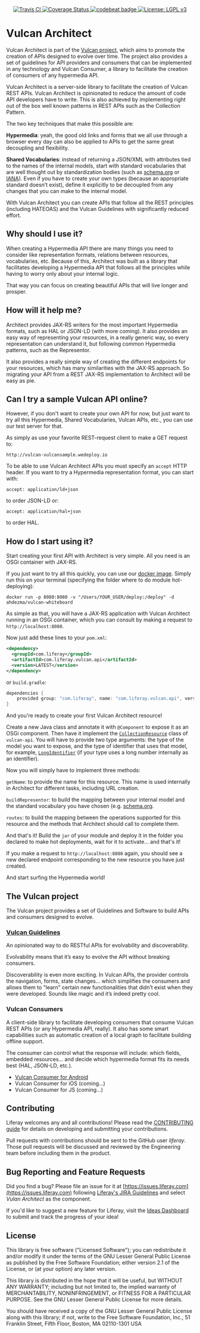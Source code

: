 <div align="center">
    <a href="https://travis-ci.org/liferay/com-liferay-vulcan">
        <img src="https://travis-ci.org/liferay/com-liferay-vulcan.svg?branch=master" alt="Travis CI" />
    </a>
    <a href='https://coveralls.io/github/liferay/com-liferay-vulcan?branch=master'>
        <img src='https://coveralls.io/repos/github/liferay/com-liferay-vulcan/badge.svg?branch=master' alt='Coverage Status' />
    </a>
    <a href="https://codebeat.co/projects/github-com-liferay-com-liferay-vulcan-master">
        <img alt="codebeat badge" src="https://codebeat.co/badges/bb871bcd-dd93-49f2-a8bc-6166169b0e44" />
    </a>
    <a href='https://www.gnu.org/licenses/lgpl-3.0'>
        <img src='https://img.shields.io/badge/License-LGPL%20v3-blue.svg' alt='License: LGPL v3' />
    </a>
</div>

# Vulcan Architect

Vulcan Architect is part of the [Vulcan project](#the-vulcan-project), which aims to promote the creation of APIs designed to evolve over time. The project also provides a set of guidelines for API providers and consumers that can be implemented in any technology and Vulcan Consumer, a library to facilitate the creation of consumers of any hypermedia API.

Vulcan Architect is a server-side library to facilitate the creation of Vulcan REST APIs. Vulcan Architect is opinionated to reduce the amount of code API developers have to write. This is also achieved by implementing right out of the box well known patterns in REST APIs such as the Collection Pattern.

The two key techniques that make this possible are:

**Hypermedia**: yeah, the good old links and forms that we all use through a browser every day can also be applied to APIs to get the same great decoupling and flexibility.

**Shared Vocabularies**: instead of returning a JSON/XML with attributes tied to the names of the internal models, start with standard vocabularies that are well thought out by standardization bodies (such as [schema.org](https://schema.org) or [IANA](https://www.iana.org/assignments/link-relations/link-relations.xhtml)). Even if you have to create your own types (because an appropriate standard doesn’t exist), define it explicitly to be decoupled from any changes that you can make to the internal model.

With Vulcan Architect you can create APIs that follow all the REST principles (including HATEOAS) and the Vulcan Guidelines with significantly reduced effort.

## Why should I use it?

When creating a Hypermedia API there are many things you need to consider like representation formats, relations between resources, vocabularies, etc. Because of this, Architect was built as a library that facilitates developing a Hypermedia API that follows all the principles while having to worry only about your internal logic.

That way you can focus on creating beautiful APIs that will live longer and prosper.

## How will it help me?

Architect provides JAX-RS writers for the most important Hypermedia formats, such as HAL or JSON-LD (with more coming). It also provides an easy way of representing your resources, in a really generic way, so every representation can understand it, but following common Hypermedia patterns, such as the Representor.

It also provides a really simple way of creating the different endpoints for your resources, which has many similarities with the JAX-RS approach. So migrating your API from a REST JAX-RS implementation to Architect will be easy as pie.

## Can I try a sample Vulcan API online?

However, if you don't want to create your own API for now, but just want to try all this Hypermedia, Shared Vocabularies, Vulcan APIs, etc., you can use our test server for that.

As simply as use your favorite REST-request client to make a GET request to:

`http://vulcan-vulcansample.wedeploy.io`

To be able to use Vulcan Architect APIs you must specify an `accept` HTTP header. If you want to try a Hypermedia representation format, you can start with:

`accept: application/ld+json`

to order JSON-LD or:

`accept: application/hal+json`

to order HAL.

## How do I start using it?

Start creating your first API with Architect is very simple. All you need is an OSGi container with JAX-RS.

If you just want to try all this quickly, you can use our [docker image](https://hub.docker.com/r/ahdezma/vulcan-whiteboard/). Simply run this on your terminal (specifying the folder where to do module hot-deploying):

```
docker run -p 8080:8080 -v "/Users/YOUR_USER/deploy:/deploy" -d ahdezma/vulcan-whiteboard
```

As simple as that, you will have a JAX-RS application with Vulcan Architect running in an OSGi container, which you can consult by making a request to `http://localhost:8080`.

Now just add these lines to your `pom.xml`:

```xml
<dependency>
  <groupId>com.liferay</groupId>
  <artifactId>com.liferay.vulcan.api</artifactId>
  <version>LATEST</version>
</dependency>
```

or `build.gradle`:

```groovy
dependencies {
	provided group: "com.liferay", name: "com.liferay.vulcan.api", version: "LATEST"
}
```

And you're ready to create your first Vulcan Architect resource!

Create a new Java class and annotate it with `@Component` to expose it as an OSGi component. Then have it implement the [`CollectionResource`](https://github.com/liferay/com-liferay-vulcan/blob/master/vulcan-api/src/main/java/com/liferay/vulcan/resource/CollectionResource.java) class of `vulcan-api`. You will have to provide two type arguments: the type of the model you want to expose, and the type of identifier that uses that model, for example, [`LongIdentifier`](https://github.com/liferay/com-liferay-vulcan/blob/master/vulcan-api/src/main/java/com/liferay/vulcan/resource/identifier/LongIdentifier.java) (if your type uses a long number internally as an identifier).

Now you will simply have to implement three methods:

`getName`: to provide the name for this resource. This name is used internally in Architect for different tasks, including URL creation.

`buildRepresentor`: to build the mapping between your internal model and the standard vocabulary you have chosen (e.g. [schema.org](https://schema.org).

`routes`: to build the mapping between the operations supported for this resource and the methods that Architect should call to complete them.

And that's it! Build the `jar` of your module and deploy it in the folder you declared to make hot deployments, wait for it to activate... and that's it!

If you make a request to `http://localhost:8080` again, you should see a new declared endpoint corresponding to the new resource you have just created.

And start surfing the Hypermedia world!

## The Vulcan project

The Vulcan project provides a set of Guidelines and Software to build APIs and consumers designed to evolve.

### [Vulcan Guidelines](https://vulcan.wedeploy.io/guidelines/)

An opinionated way to do RESTful APIs for evolvability and discoverability.

Evolvability means that it’s easy to evolve the API without breaking consumers.

Discoverability is even more exciting. In Vulcan APIs, the provider controls the navigation, forms, state changes... which simplifies the consumers and allows them to "learn" certain new functionalities that didn’t exist when they were developed. Sounds like magic and it’s indeed pretty cool.

### Vulcan Consumers

A client-side library to facilitate developing consumers that consume Vulcan REST APIs (or any Hypermedia API, really). It also has some smart capabilities such as automatic creation of a local graph to facilitate building offline support.

The consumer can control what the response will include: which fields, embedded resources... and decide which hypermedia format fits its needs best (HAL, JSON-LD, etc.).

- [Vulcan Consumer for Android](https://github.com/liferay-mobile/vulcan-consumer-android)
- Vulcan Consumer for iOS (coming...)
- Vulcan Consumer for JS (coming...)

## Contributing
Liferay welcomes any and all contributions! Please read the [CONTRIBUTING guide](https://github.com/liferay/liferay-portal/blob/master/CONTRIBUTING.markdown) for details on developing and submitting your contributions.

Pull requests with contributions should be sent to the GitHub user *liferay*. Those pull requests will be discussed and reviewed by the Engineering team before including them in the product.

## Bug Reporting and Feature Requests
Did you find a bug? Please file an issue for it at [https://issues.liferay.com](https://issues.liferay.com) following [Liferay's JIRA Guidelines](http://www.liferay.com/community/wiki/-/wiki/Main/JIRA) and select *Vulan Architect* as the component.

If you'd like to suggest a new feature for Liferay, visit the [Ideas Dashboard](https://dev.liferay.com/participate/ideas) to submit and track the progress of your idea!

## License
This library is free software ("Licensed Software"); you can redistribute it and/or modify it under the terms of the GNU Lesser General Public License as published by the Free Software Foundation; either version 2.1 of the License, or (at your option) any later version.

This library is distributed in the hope that it will be useful, but WITHOUT ANY WARRANTY; including but not limited to, the implied warranty of MERCHANTABILITY, NONINFRINGEMENT, or FITNESS FOR A PARTICULAR PURPOSE. See the GNU Lesser General Public License for more details.

You should have received a copy of the GNU Lesser General Public License along with this library; if not, write to the Free Software Foundation, Inc., 51 Franklin Street, Fifth Floor, Boston, MA 02110-1301 USA
